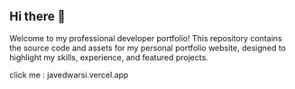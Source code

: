 ## Hi there 👋

<!--
**JavedWarsi/javedwarsi** is a ✨ _special_ ✨ repository because its `README.md` (this file) appears on your GitHub profile.
-->
Welcome to my professional developer portfolio!
This repository contains the source code and assets for my personal portfolio website, designed to highlight my skills, experience, and featured projects.

click me : javedwarsi.vercel.app
